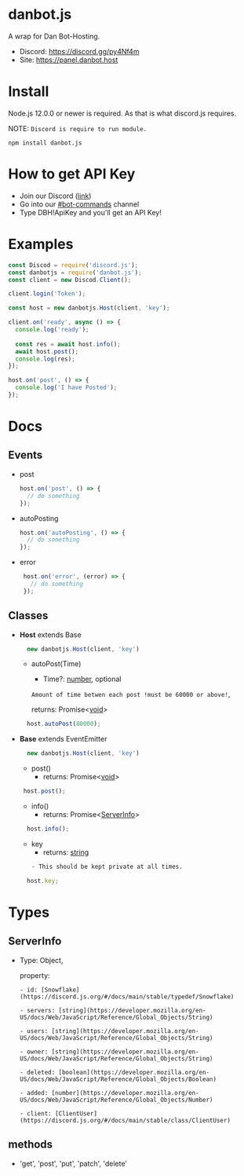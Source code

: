 # danbot.js

A wrap for Dan Bot-Hosting.

* Discord: https://discord.gg/py4Nf4m
* Site: https://panel.danbot.host

# Install

Node.js 12.0.0 or newer is required.
As that is what discord.js requires.

NOTE: `Discord is require to run module.`

```
npm install danbot.js
```

# How to get API Key

* Join our Discord ([link](https://discord.gg/py4Nf4m))
* Go into our [#bot-commands](https://discordapp.com/channels/639477525927690240/738532075476615288) channel
* Type DBH!ApiKey and you'll get an API Key!

# Examples

```js
const Discod = require('discord.js');
const danbotjs = require('danbot.js');
const client = new Discod.Client();

client.login('Token');

const host = new danbotjs.Host(client, 'key');

client.on('ready', async () => {
  console.log('ready');
  
  const res = await host.info();
  await host.post();
  console.log(res);
});

host.on('post', () => {
  console.log('I have Posted');
});
```

# Docs

## Events

 - post
    ```js
    host.on('post', () => {
      // do something
    });
    ```
 - autoPosting
    ```js
    host.on('autoPosting', () => {
      // do something
    });
    ```
 - error
   ```js
    host.on('error', (error) => {
      // do something
    });
    ```
## Classes

  - **Host** extends Base
    ```js
      new danbotjs.Host(client, 'key')
    ```
      * autoPost(Time)
          - Time?: [number](https://developer.mozilla.org/en-US/docs/Web/JavaScript/Reference/Global_Objects/Number), optional

          `Amount of time betwen each post !must be 60000 or above!`,

          returns: Promise<[void](https://developer.mozilla.org/en-US/docs/Web/JavaScript/Reference/Global_Objects/undefined)>
      ```js
        host.autoPost(80000);
      ```

  - **Base** extends EventEmitter
    ```js
      new danbotjs.Host(client, 'key')
    ```
      * post()
          - returns: Promise<[void](https://developer.mozilla.org/en-US/docs/Web/JavaScript/Reference/Global_Objects/undefined)>
       ```js
        host.post();
       ```
      * info()
        - returns: Promise<[ServerInfo](#ServerInfo)>
      ```js
        host.info();
      ```

      * key
        - returns: [string](https://developer.mozilla.org/en-US/docs/Web/JavaScript/Reference/Global_Objects/String)
        ```css
        - This should be kept private at all times.
        ```
      ```js
        host.key;
      ```

# Types 

## ServerInfo
- Type: Object,

  property: 

      - id: [Snowflake](https://discord.js.org/#/docs/main/stable/typedef/Snowflake)

      - servers: [string](https://developer.mozilla.org/en-US/docs/Web/JavaScript/Reference/Global_Objects/String)

      - users: [string](https://developer.mozilla.org/en-US/docs/Web/JavaScript/Reference/Global_Objects/String)

      - owner: [string](https://developer.mozilla.org/en-US/docs/Web/JavaScript/Reference/Global_Objects/String)

      - deleted: [boolean](https://developer.mozilla.org/en-US/docs/Web/JavaScript/Reference/Global_Objects/Boolean)

      - added: [number](https://developer.mozilla.org/en-US/docs/Web/JavaScript/Reference/Global_Objects/Number)

      - client: [ClientUser](https://discord.js.org/#/docs/main/stable/class/ClientUser)


## methods
- 'get', 'post', 'put', 'patch', 'delete'
